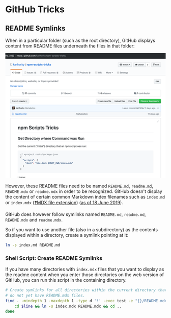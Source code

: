 # GitHub Tricks

## README Symlinks

When in a particular folder (such as the root directory), GitHub displays content from README files underneath the files in that folder:

<img src="github-readme.png" alt="Screenshot showing readme content below file list">

However, these README files need to be named `README.md`, `readme.md`, `README.mdx` or `readme.mdx` in order to be recognized. GitHub doesn't display the content of certain common Markdown index filenames such as `index.md` or `index.mdx` ([❓MDX file extension](https://github.com/mdx-js/mdx)) ([as of 18 June 2019](https://twitter.com/karlhorky/status/1140962752858677249)).

GitHub does however follow symlinks named `README.md`, `readme.md`, `README.mdx` and `readme.mdx`.

So if you want to use another file (also in a subdirectory) as the contents displayed within a directory, create a symlink pointing at it:

```sh
ln -s index.md README.md
```

### Shell Script: Create README Symlinks

If you have many directories with `index.mdx` files that you want to display as the readme content when you enter those directories on the web version of GitHub, you can run this script in the containing directory.

```sh
# Create symlinks for all directories within the current directory that
# do not yet have README.mdx files.
find . -mindepth 1 -maxdepth 1 -type d '!' -exec test -e "{}/README.mdx" ';' -print0 | while IFS= read -r -d $'\0' line; do
    cd $line && ln -s index.mdx README.mdx && cd ..
done
```
